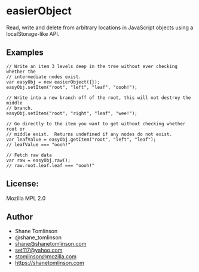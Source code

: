 # easierObject
Read, write and delete from arbitrary locations in JavaScript objects using a localStorage-like API.

## Examples
```
// Write an item 3 levels deep in the tree without ever checking whether the
// intermediate nodes exist.
var easyObj = new easierObject({});
easyObj.setItem("root", "left", "leaf", "oooh!");

// Write into a new branch off of the root, this will not destroy the middle
// branch.
easyObj.setItem("root", "right", "leaf", "wee!");

// Go directly to the item you want to get without checking whether root or
// middle exist.  Returns undefined if any nodes do not exist.
var leafValue = easyObj.getItem("root", "left", "leaf");
// leafValue === "oooh!"

// Fetch raw data
var raw = easyObj.raw();
// raw.root.leaf.leaf === "oooh!"
```

## License:
Mozilla MPL 2.0

## Author
* Shane Tomlinson
* @shane_tomlinson
* shane@shanetomlinson.com
* set117@yahoo.com
* stomlinson@mozilla.com
* https://shanetomlinson.com

